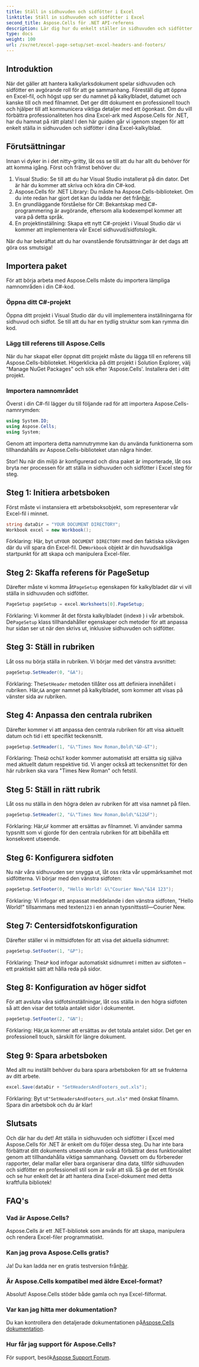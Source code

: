 ```yaml
---
title: Ställ in sidhuvuden och sidfötter i Excel
linktitle: Ställ in sidhuvuden och sidfötter i Excel
second_title: Aspose.Cells för .NET API-referens
description: Lär dig hur du enkelt ställer in sidhuvuden och sidfötter i Excel med Aspose.Cells för .NET med vår steg-för-steg-guide. Perfekt för professionella dokument.
type: docs
weight: 100
url: /sv/net/excel-page-setup/set-excel-headers-and-footers/
---
```

## Introduktion

När det gäller att hantera kalkylarksdokument spelar sidhuvuden och sidfötter en avgörande roll för att ge sammanhang. Föreställ dig att öppna en Excel-fil, och högst upp ser du namnet på kalkylbladet, datumet och kanske till och med filnamnet. Det ger ditt dokument en professionell touch och hjälper till att kommunicera viktiga detaljer med ett ögonkast. Om du vill förbättra professionaliteten hos dina Excel-ark med Aspose.Cells för .NET, har du hamnat på rätt plats! I den här guiden går vi igenom stegen för att enkelt ställa in sidhuvuden och sidfötter i dina Excel-kalkylblad. 

## Förutsättningar

Innan vi dyker in i det nitty-gritty, låt oss se till att du har allt du behöver för att komma igång. Först och främst behöver du:

1. Visual Studio: Se till att du har Visual Studio installerat på din dator. Det är här du kommer att skriva och köra din C#-kod.
2.  Aspose.Cells för .NET Library: Du måste ha Aspose.Cells-biblioteket. Om du inte redan har gjort det kan du ladda ner det från[här](https://releases.aspose.com/cells/net/).
3. En grundläggande förståelse för C#: Bekantskap med C#-programmering är avgörande, eftersom alla kodexempel kommer att vara på detta språk.
4. En projektinställning: Skapa ett nytt C#-projekt i Visual Studio där vi kommer att implementera vår Excel sidhuvud/sidfotslogik.

När du har bekräftat att du har ovanstående förutsättningar är det dags att göra oss smutsiga!

## Importera paket

För att börja arbeta med Aspose.Cells måste du importera lämpliga namnområden i din C#-kod.

### Öppna ditt C#-projekt

Öppna ditt projekt i Visual Studio där du vill implementera inställningarna för sidhuvud och sidfot. Se till att du har en tydlig struktur som kan rymma din kod.

### Lägg till referens till Aspose.Cells

När du har skapat eller öppnat ditt projekt måste du lägga till en referens till Aspose.Cells-biblioteket. Högerklicka på ditt projekt i Solution Explorer, välj "Manage NuGet Packages" och sök efter 'Aspose.Cells'. Installera det i ditt projekt.

### Importera namnområdet

Överst i din C#-fil lägger du till följande rad för att importera Aspose.Cells-namnrymden:

```csharp
using System.IO;
using Aspose.Cells;
using System;
```

Genom att importera detta namnutrymme kan du använda funktionerna som tillhandahålls av Aspose.Cells-biblioteket utan några hinder.

Stor! Nu när din miljö är konfigurerad och dina paket är importerade, låt oss bryta ner processen för att ställa in sidhuvuden och sidfötter i Excel steg för steg.

## Steg 1: Initiera arbetsboken

Först måste vi instansiera ett arbetsboksobjekt, som representerar vår Excel-fil i minnet.

```csharp
string dataDir = "YOUR DOCUMENT DIRECTORY";
Workbook excel = new Workbook();
```

 Förklaring: Här, byt ut`YOUR DOCUMENT DIRECTORY` med den faktiska sökvägen där du vill spara din Excel-fil. De`Workbook` objekt är din huvudsakliga startpunkt för att skapa och manipulera Excel-filer.

## Steg 2: Skaffa referens för PageSetup

 Därefter måste vi komma åt`PageSetup` egenskapen för kalkylbladet där vi vill ställa in sidhuvuden och sidfötter.

```csharp
PageSetup pageSetup = excel.Worksheets[0].PageSetup;
```

 Förklaring: Vi kommer åt det första kalkylbladet (index`0` ) i vår arbetsbok. De`PageSetup` klass tillhandahåller egenskaper och metoder för att anpassa hur sidan ser ut när den skrivs ut, inklusive sidhuvuden och sidfötter.

## Steg 3: Ställ in rubriken

Låt oss nu börja ställa in rubriken. Vi börjar med det vänstra avsnittet:

```csharp
pageSetup.SetHeader(0, "&A");
```

 Förklaring: The`SetHeader` metoden tillåter oss att definiera innehållet i rubriken. Här,`&A` anger namnet på kalkylbladet, som kommer att visas på vänster sida av rubriken.

## Steg 4: Anpassa den centrala rubriken

Därefter kommer vi att anpassa den centrala rubriken för att visa aktuellt datum och tid i ett specifikt teckensnitt.

```csharp
pageSetup.SetHeader(1, "&\"Times New Roman,Bold\"&D-&T");
```

 Förklaring: The`&D` och`&T` koder kommer automatiskt att ersätta sig själva med aktuellt datum respektive tid. Vi anger också att teckensnittet för den här rubriken ska vara "Times New Roman" och fetstil.

## Steg 5: Ställ in rätt rubrik

Låt oss nu ställa in den högra delen av rubriken för att visa namnet på filen.

```csharp
pageSetup.SetHeader(2, "&\"Times New Roman,Bold\"&12&F");
```

 Förklaring: Här,`&F` kommer att ersättas av filnamnet. Vi använder samma typsnitt som vi gjorde för den centrala rubriken för att bibehålla ett konsekvent utseende.

## Steg 6: Konfigurera sidfoten

Nu när våra sidhuvuden ser snygga ut, låt oss rikta vår uppmärksamhet mot sidfötterna. Vi börjar med den vänstra sidfoten:

```csharp
pageSetup.SetFooter(0, "Hello World! &\"Courier New\"&14 123");
```

 Förklaring: Vi infogar ett anpassat meddelande i den vänstra sidfoten, "Hello World!" tillsammans med texten`123` i en annan typsnittsstil—Courier New.

## Steg 7: Centersidfotskonfiguration

Därefter ställer vi in mittsidfoten för att visa det aktuella sidnumret:

```csharp
pageSetup.SetFooter(1, "&P");
```

 Förklaring: The`&P` kod infogar automatiskt sidnumret i mitten av sidfoten – ett praktiskt sätt att hålla reda på sidor.

## Steg 8: Konfiguration av höger sidfot

För att avsluta våra sidfotsinställningar, låt oss ställa in den högra sidfoten så att den visar det totala antalet sidor i dokumentet.

```csharp
pageSetup.SetFooter(2, "&N");
```

 Förklaring: Här,`&N` kommer att ersättas av det totala antalet sidor. Det ger en professionell touch, särskilt för längre dokument.

## Steg 9: Spara arbetsboken

Med allt nu inställt behöver du bara spara arbetsboken för att se frukterna av ditt arbete.

```csharp
excel.Save(dataDir + "SetHeadersAndFooters_out.xls");
```

 Förklaring: Byt ut`"SetHeadersAndFooters_out.xls"` med önskat filnamn. Spara din arbetsbok och du är klar!

## Slutsats

Och där har du det! Att ställa in sidhuvuden och sidfötter i Excel med Aspose.Cells för .NET är enkelt om du följer dessa steg. Du har inte bara förbättrat ditt dokuments utseende utan också förbättrat dess funktionalitet genom att tillhandahålla viktiga sammanhang. Oavsett om du förbereder rapporter, delar mallar eller bara organiserar dina data, tillför sidhuvuden och sidfötter en professionell stil som är svår att slå. Så ge det ett försök och se hur enkelt det är att hantera dina Excel-dokument med detta kraftfulla bibliotek!

## FAQ's

### Vad är Aspose.Cells?
Aspose.Cells är ett .NET-bibliotek som används för att skapa, manipulera och rendera Excel-filer programmatiskt.

### Kan jag prova Aspose.Cells gratis?
 Ja! Du kan ladda ner en gratis testversion från[här](https://releases.aspose.com/).

### Är Aspose.Cells kompatibel med äldre Excel-format?
Absolut! Aspose.Cells stöder både gamla och nya Excel-filformat.

### Var kan jag hitta mer dokumentation?
 Du kan kontrollera den detaljerade dokumentationen på[Aspose.Cells dokumentation](https://reference.aspose.com/cells/net/).

### Hur får jag support för Aspose.Cells?
 För support, besök[Aspose Support Forum](https://forum.aspose.com/c/cells/9).